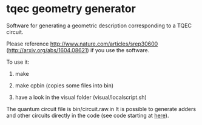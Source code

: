 # tqec geometry generator

Software for generating a geometric description corresponding to 
a TQEC circuit.


Please reference http://www.nature.com/articles/srep30600 (http://arxiv.org/abs/1604.08621) if you use the software.

To use it:

1) make

2) make cpbin (copies some files into bin)

3) have a look in the visual folder (visual/localscript.sh)

The quantum circuit file is bin/circuit.raw.in
It is possible to generate adders and other circuits directly in the code (see code starting at [here](https://github.com/alexandrupaler/tqec/blob/180fcfddf377c2543d231aa6cd6c92cfe0ba6edd/oldconvertft.cpp#L440)).
